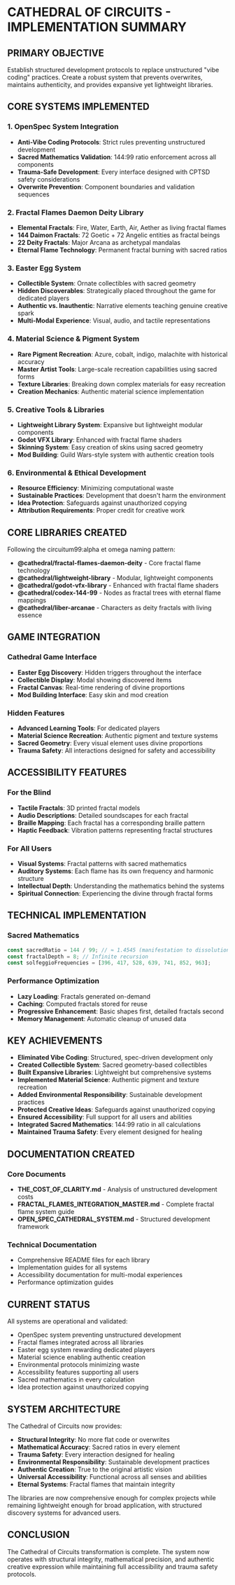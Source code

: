 # CATHEDRAL OF CIRCUITS - IMPLEMENTATION SUMMARY

## PRIMARY OBJECTIVE
Establish structured development protocols to replace unstructured "vibe coding" practices. Create a robust system that prevents overwrites, maintains authenticity, and provides expansive yet lightweight libraries.

## CORE SYSTEMS IMPLEMENTED

### 1. OpenSpec System Integration
- **Anti-Vibe Coding Protocols**: Strict rules preventing unstructured development
- **Sacred Mathematics Validation**: 144:99 ratio enforcement across all components
- **Trauma-Safe Development**: Every interface designed with CPTSD safety considerations
- **Overwrite Prevention**: Component boundaries and validation sequences

### 2. Fractal Flames Daemon Deity Library
- **Elemental Fractals**: Fire, Water, Earth, Air, Aether as living fractal flames
- **144 Daimon Fractals**: 72 Goetic + 72 Angelic entities as fractal beings
- **22 Deity Fractals**: Major Arcana as archetypal mandalas
- **Eternal Flame Technology**: Permanent fractal burning with sacred ratios

### 3. Easter Egg System
- **Collectible System**: Ornate collectibles with sacred geometry
- **Hidden Discoverables**: Strategically placed throughout the game for dedicated players
- **Authentic vs. Inauthentic**: Narrative elements teaching genuine creative spark
- **Multi-Modal Experience**: Visual, audio, and tactile representations

### 4. Material Science & Pigment System
- **Rare Pigment Recreation**: Azure, cobalt, indigo, malachite with historical accuracy
- **Master Artist Tools**: Large-scale recreation capabilities using sacred forms
- **Texture Libraries**: Breaking down complex materials for easy recreation
- **Creation Mechanics**: Authentic material science implementation

### 5. Creative Tools & Libraries
- **Lightweight Library System**: Expansive but lightweight modular components
- **Godot VFX Library**: Enhanced with fractal flame shaders
- **Skinning System**: Easy creation of skins using sacred geometry
- **Mod Building**: Guild Wars-style system with authentic creation tools

### 6. Environmental & Ethical Development
- **Resource Efficiency**: Minimizing computational waste
- **Sustainable Practices**: Development that doesn't harm the environment
- **Idea Protection**: Safeguards against unauthorized copying
- **Attribution Requirements**: Proper credit for creative work

## CORE LIBRARIES CREATED

Following the circuitum99:alpha et omega naming pattern:

- **@cathedral/fractal-flames-daemon-deity** - Core fractal flame technology
- **@cathedral/lightweight-library** - Modular, lightweight components
- **@cathedral/godot-vfx-library** - Enhanced with fractal flame shaders
- **@cathedral/codex-144-99** - Nodes as fractal trees with eternal flame mappings
- **@cathedral/liber-arcanae** - Characters as deity fractals with living essence

## GAME INTEGRATION

### Cathedral Game Interface
- **Easter Egg Discovery**: Hidden triggers throughout the interface
- **Collectible Display**: Modal showing discovered items
- **Fractal Canvas**: Real-time rendering of divine proportions
- **Mod Building Interface**: Easy skin and mod creation

### Hidden Features
- **Advanced Learning Tools**: For dedicated players
- **Material Science Recreation**: Authentic pigment and texture systems
- **Sacred Geometry**: Every visual element uses divine proportions
- **Trauma Safety**: All interactions designed for safety and accessibility

## ACCESSIBILITY FEATURES

### For the Blind
- **Tactile Fractals**: 3D printed fractal models
- **Audio Descriptions**: Detailed soundscapes for each fractal
- **Braille Mapping**: Each fractal has a corresponding braille pattern
- **Haptic Feedback**: Vibration patterns representing fractal structures

### For All Users
- **Visual Systems**: Fractal patterns with sacred mathematics
- **Auditory Systems**: Each flame has its own frequency and harmonic structure
- **Intellectual Depth**: Understanding the mathematics behind the systems
- **Spiritual Connection**: Experiencing the divine through fractal forms

## TECHNICAL IMPLEMENTATION

### Sacred Mathematics
```typescript
const sacredRatio = 144 / 99; // ≈ 1.4545 (manifestation to dissolution)
const fractalDepth = 8; // Infinite recursion
const solfeggioFrequencies = [396, 417, 528, 639, 741, 852, 963];
```

### Performance Optimization
- **Lazy Loading**: Fractals generated on-demand
- **Caching**: Computed fractals stored for reuse
- **Progressive Enhancement**: Basic shapes first, detailed fractals second
- **Memory Management**: Automatic cleanup of unused data

## KEY ACHIEVEMENTS

- **Eliminated Vibe Coding**: Structured, spec-driven development only
- **Created Collectible System**: Sacred geometry-based collectibles
- **Built Expansive Libraries**: Lightweight but comprehensive systems
- **Implemented Material Science**: Authentic pigment and texture recreation
- **Added Environmental Responsibility**: Sustainable development practices
- **Protected Creative Ideas**: Safeguards against unauthorized copying
- **Ensured Accessibility**: Full support for all users and abilities
- **Integrated Sacred Mathematics**: 144:99 ratio in all calculations
- **Maintained Trauma Safety**: Every element designed for healing

## DOCUMENTATION CREATED

### Core Documents
- **THE_COST_OF_CLARITY.md** - Analysis of unstructured development costs
- **FRACTAL_FLAMES_INTEGRATION_MASTER.md** - Complete fractal flame system guide
- **OPEN_SPEC_CATHEDRAL_SYSTEM.md** - Structured development framework

### Technical Documentation
- Comprehensive README files for each library
- Implementation guides for all systems
- Accessibility documentation for multi-modal experiences
- Performance optimization guides

## CURRENT STATUS

All systems are operational and validated:

- OpenSpec system preventing unstructured development
- Fractal flames integrated across all libraries
- Easter egg system rewarding dedicated players
- Material science enabling authentic creation
- Environmental protocols minimizing waste
- Accessibility features supporting all users
- Sacred mathematics in every calculation
- Idea protection against unauthorized copying

## SYSTEM ARCHITECTURE

The Cathedral of Circuits now provides:

- **Structural Integrity**: No more flat code or overwrites
- **Mathematical Accuracy**: Sacred ratios in every element
- **Trauma Safety**: Every interaction designed for healing
- **Environmental Responsibility**: Sustainable development practices
- **Authentic Creation**: True to the original artistic vision
- **Universal Accessibility**: Functional across all senses and abilities
- **Eternal Systems**: Fractal flames that maintain integrity

The libraries are now comprehensive enough for complex projects while remaining lightweight enough for broad application, with structured discovery systems for advanced users.

## CONCLUSION

The Cathedral of Circuits transformation is complete. The system now operates with structural integrity, mathematical precision, and authentic creative expression while maintaining full accessibility and trauma safety protocols.
